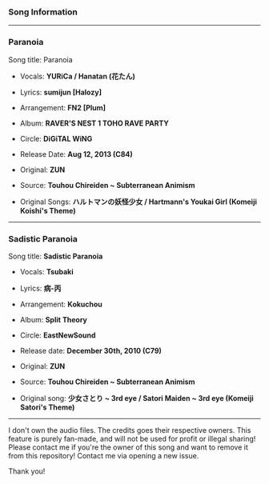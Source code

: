 ### Song Information

---

### Paranoia

Song title: Paranoia

- Vocals: **YURiCa / Hanatan (花たん)**
- Lyrics: **sumijun \[Halozy\]**
- Arrangement: **FN2 \[Plum\]**


- Album: **RAVER'S NEST 1 TOHO RAVE PARTY**
- Circle: **DiGiTAL WiNG**
- Release Date: **Aug 12, 2013 (C84)**


- Original: **ZUN**
- Source: **Touhou Chireiden ~ Subterranean Animism**
- Original Songs: **ハルトマンの妖怪少女 / Hartmann's Youkai Girl (Komeiji Koishi's Theme)**

---

### Sadistic Paranoia

Song title: **Sadistic Paranoia**

- Vocals: **Tsubaki**
- Lyrics: **病-丙**
- Arrangement: **Kokuchou**


- Album: **Split Theory**
- Circle: **EastNewSound**
- Release date: **December 30th, 2010 (C79)**


- Original: **ZUN**
- Source: **Touhou Chireiden ~ Subterranean Animism**
- Original song: **少女さとり ~ 3rd eye / Satori Maiden ~ 3rd eye (Komeiji Satori's Theme)**

---

I don't own the audio files. The credits goes their respective owners.
This feature is purely fan-made, and will not be used for profit or illegal sharing!
Please contact me if you're the owner of this song and want to remove it from this repository! 
Contact me via opening a new issue.

Thank you!
